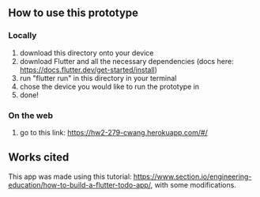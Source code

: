 ## How to use this prototype
### Locally
1. download this directory onto your device
2. download Flutter and all the necessary dependencies (docs here: https://docs.flutter.dev/get-started/install)
3. run "flutter run" in this directory in your terminal
4. chose the device you would like to run the prototype in
5. done!

### On the web
1. go to this link: https://hw2-279-cwang.herokuapp.com/#/

## Works cited
This app was made using this tutorial: https://www.section.io/engineering-education/how-to-build-a-flutter-todo-app/, with some modifications.